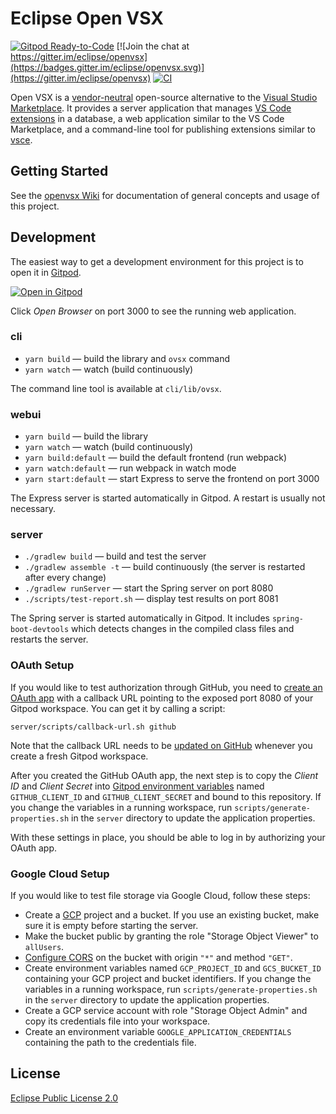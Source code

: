 # Eclipse Open VSX

[![Gitpod Ready-to-Code](https://img.shields.io/badge/Gitpod-ready--to--code-blue?logo=gitpod)](https://gitpod.io/#https://github.com/eclipse/openvsx)
[![Join the chat at https://gitter.im/eclipse/openvsx](https://badges.gitter.im/eclipse/openvsx.svg)](https://gitter.im/eclipse/openvsx)
[![CI](https://github.com/eclipse/openvsx/workflows/CI/badge.svg)](https://github.com/eclipse/openvsx/actions?query=workflow%3ACI)

Open VSX is a [vendor-neutral](https://projects.eclipse.org/projects/ecd.openvsx) open-source alternative to the [Visual Studio Marketplace](https://marketplace.visualstudio.com/vscode). It provides a server application that manages [VS Code extensions](https://code.visualstudio.com/api) in a database, a web application similar to the VS Code Marketplace, and a command-line tool for publishing extensions similar to [vsce](https://code.visualstudio.com/api/working-with-extensions/publishing-extension#vsce).

## Getting Started

See the [openvsx Wiki](https://github.com/eclipse/openvsx/wiki) for documentation of general concepts and usage of this project.

## Development

The easiest way to get a development environment for this project is to open it in [Gitpod](https://gitpod.io/).

[![Open in Gitpod](https://gitpod.io/button/open-in-gitpod.svg)](https://gitpod.io/#https://github.com/eclipse/openvsx)

Click _Open Browser_ on port 3000 to see the running web application.

### cli

 * `yarn build` &mdash; build the library and `ovsx` command
 * `yarn watch` &mdash; watch (build continuously)

The command line tool is available at `cli/lib/ovsx`.

### webui

 * `yarn build` &mdash; build the library
 * `yarn watch` &mdash; watch (build continuously)
 * `yarn build:default` &mdash; build the default frontend (run webpack)
 * `yarn watch:default` &mdash; run webpack in watch mode
 * `yarn start:default` &mdash; start Express to serve the frontend on port 3000

 The Express server is started automatically in Gitpod. A restart is usually not necessary.

### server

 * `./gradlew build` &mdash; build and test the server
 * `./gradlew assemble -t` &mdash; build continuously (the server is restarted after every change)
 * `./gradlew runServer` &mdash; start the Spring server on port 8080
 * `./scripts/test-report.sh` &mdash; display test results on port 8081

The Spring server is started automatically in Gitpod. It includes `spring-boot-devtools` which detects changes in the compiled class files and restarts the server.

### OAuth Setup

If you would like to test authorization through GitHub, you need to [create an OAuth app](https://developer.github.com/apps/building-oauth-apps/creating-an-oauth-app/) with a callback URL pointing to the exposed port 8080 of your Gitpod workspace. You can get it by calling a script:

```
server/scripts/callback-url.sh github
```

Note that the callback URL needs to be [updated on GitHub](https://github.com/settings/developers) whenever you create a fresh Gitpod workspace.

After you created the GitHub OAuth app, the next step is to copy the _Client ID_ and _Client Secret_ into [Gitpod environment variables](https://www.gitpod.io/docs/environment-variables/) named `GITHUB_CLIENT_ID` and `GITHUB_CLIENT_SECRET` and bound to this repository. If you change the variables in a running workspace, run `scripts/generate-properties.sh` in the `server` directory to update the application properties.

With these settings in place, you should be able to log in by authorizing your OAuth app.

### Google Cloud Setup

If you would like to test file storage via Google Cloud, follow these steps:

 * Create a [GCP](https://cloud.google.com/) project and a bucket. If you use an existing bucket, make sure it is empty before starting the server.
 * Make the bucket public by granting the role "Storage Object Viewer" to `allUsers`.
 * [Configure CORS](https://cloud.google.com/storage/docs/configuring-cors#configure-cors-bucket) on the bucket with origin `"*"` and method `"GET"`.
 * Create environment variables named `GCP_PROJECT_ID` and `GCS_BUCKET_ID` containing your GCP project and bucket identifiers. If you change the variables in a running workspace, run `scripts/generate-properties.sh` in the `server` directory to update the application properties.
 * Create a GCP service account with role "Storage Object Admin" and copy its credentials file into your workspace.
 * Create an environment variable `GOOGLE_APPLICATION_CREDENTIALS` containing the path to the credentials file.

## License

[Eclipse Public License 2.0](https://www.eclipse.org/legal/epl-2.0/)
